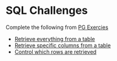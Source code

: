 # SQL Challenges
Complete the following from [PG Exercies](https://pgexercises.com/)
- [Retrieve everything from a table](https://pgexercises.com/questions/basic/selectall.html)
- [Retrieve specific columns from a table](https://pgexercises.com/questions/basic/selectspecific.html)
- [Control which rows are retrieved](https://pgexercises.com/questions/basic/where.html)

